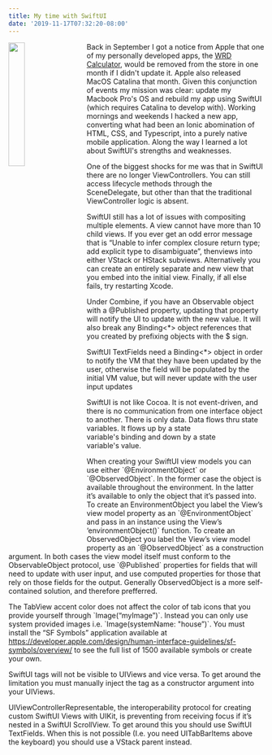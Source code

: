 ```yaml
---
title: My time with SwiftUI
date: '2019-11-17T07:32:20-08:00'
---
```

<img style="float: left; margin:0 2em 1em 0; width: 25%" src="/img/blog/swiftui.png"/> Back in September I got a notice from Apple that one of my personally developed apps, the <a href=" https://apps.apple.com/us/app/wrd-calculator/id1148696352?ls=1"> WRD Calculator</a>, would be removed from the store in one month if I didn't update it.   Apple also released MacOS Catalina that month.  Given this conjunction of events my mission was clear: update my Macbook Pro's OS and rebuild my app using SwiftUI (which requires Catalina to develop with).  Working mornings and weekends I hacked a new app, converting what had been an Ionic abomination of HTML, CSS, and Typescript, into a purely native mobile application.  Along the way I learned a lot about SwiftUI's strengths and weaknesses. 

One of the biggest shocks for me was that in SwiftUI there are no longer ViewControllers.  You can still access lifecycle methods through the SceneDelegate, but other than that the traditional ViewController logic is absent.

SwiftUI still has a lot of issues with compositing multiple elements.  A view cannot have more than 10 child views.  If you ever get an odd error message that is “Unable to infer complex closure return type; add explicit type to disambiguate”, thenviews into either VStack or HStack subviews.  Alternatively you can create an entirely separate and new view that you embed into the initial view.  Finally, if all else fails, try restarting Xcode.

Under Combine, if you have an Observable object with a @Published property, updating that property will notify the UI to update with the new value.  It will also break any Binding<*> object references that you created by prefixing objects with the $ sign.  

SwiftUI TextFields need a Binding<*> object in order to notify the VM that they have been updated by the user, otherwise the field will be populated by the initial VM value, but will never update with the user input updates

SwiftUI is not like Cocoa. It is not event-driven, and there is no communication from one interface object to another. There is only data. Data flows thru state variables. It flows up by a state variable's binding and down by a state variable's value.

When creating your SwiftUI view models you can use either \`@EnvironmentObject\` or \`@ObservedObject\`. In the former case the object is available throughout the environment.  In the latter it’s available to only the object that it’s passed into. To create an EnvironmentObject you label the View’s view model property as an \`@EnvironmentObject\` and pass in an instance using the View’s ‘environmentObject()\` function. To create an ObservedObject you label the View’s view model property as an \`@ObservedObject\` as a construction argument.  In both cases the view model itself must conform to the ObservableObject protocol, use \`@Published` properties for fields that will need to update with user input, and use computed properties for those that rely on those fields for the output.  Generally ObservedObject is a more self-contained solution, and therefore prefferred.

The TabView accent color does not  affect the color of tab icons that you provide yourself through \`Image(“myImage”)\`.  Instead you can only use system provided images i.e. \`Image(systemName: "house”)\`.  You must install the “SF Symbols” application available at  https://developer.apple.com/design/human-interface-guidelines/sf-symbols/overview/ to see the full list of 1500 available symbols or create your own.

SwiftUI tags will not be visible to UIViews and vice versa.  To get around the limitation you must manually inject the tag as a constructor argument into your UIViews.

UIViewControllerRepresentable, the interoperability protocol for creating custom SwiftUI Views with UIKit, is preventing from receiving focus if it’s nested in a SwiftUI ScrollView.  To get around this you should use SwiftUI TextFields.  When this is not possible (I.e. you need UITabBarItems above the keyboard) you should use a VStack parent instead.
